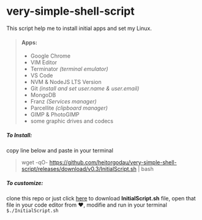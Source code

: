 # very-simple-shell-script
This script help me to install initial apps and set my Linux.
> #### Apps:
> - Google Chrome
> - VIM Editor
> - Terminator _(terminal emulator)_
> - VS Code
> - NVM & NodeJS LTS Version
> - Git _(install and set user.name & user.email)_
> - MongoDB
> - Franz _(Services manager)_
> - Parcellite _(clipboard manager)_
> - GIMP & PhotoGIMP
> - some graphic drives and codecs

##### To Install:
copy line below and paste in your terminal
> wget -qO- https://github.com/heitorgodau/very-simple-shell-script/releases/download/v0.3/InitialScript.sh | bash

##### To customize: 
clone this repo or just click [here](https://github.com/heitorgodau/very-simple-shell-script/releases/download/v0.3/InitialScript.sh) to download **InitialScript.sh** file, open that file in your code editor from :heart:, modifie and run in your terminal `$./InitialScript.sh`
